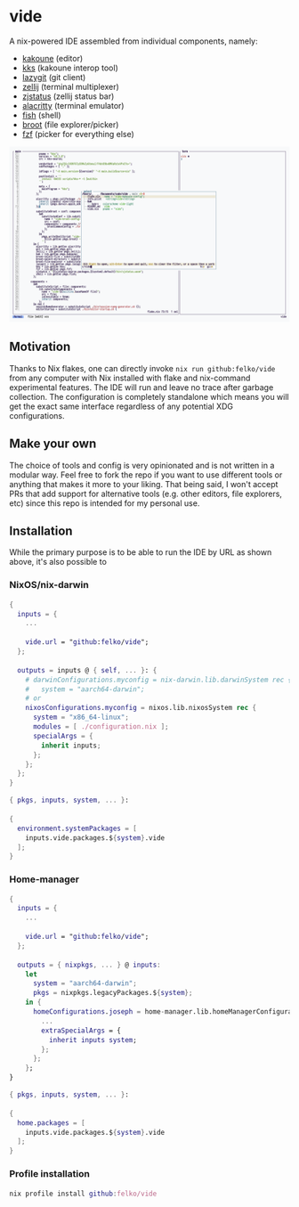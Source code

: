 vide
====

A nix-powered IDE assembled from individual components, namely:
- [kakoune](https://kakoune.org/) (editor)
- [kks](https://github.com/kkga/kks) (kakoune interop tool)
- [lazygit](https://github.com/jesseduffield/lazygit) (git client)
- [zellij](https://zellij.dev/) (terminal multiplexer)
- [zjstatus](https://github.com/dj95/zjstatus) (zellij status bar)
- [alacritty](https://alacritty.org) (terminal emulator)
- [fish](https://fishshell.com/) (shell)
- [broot](https://dystroy.org/broot/) (file explorer/picker)
- [fzf](https://github.com/junegunn/fzf) (picker for everything else)

![selecting a file by content search using broot](screenshots/editor.png)

## Motivation

Thanks to Nix flakes, one can directly invoke `nix run github:felko/vide` from any computer with Nix installed with flake and nix-command experimental features.
The IDE will run and leave no trace after garbage collection.
The configuration is completely standalone which means you will get the exact same interface regardless of any potential XDG configurations.

## Make your own

The choice of tools and config is very opinionated and is not written in a modular way.
Feel free to fork the repo if you want to use different tools or anything that makes it more to your liking.
That being said, I won't accept PRs that add support for alternative tools (e.g. other editors, file explorers, etc) since this repo is intended for my personal use.

## Installation

While the primary purpose is to be able to run the IDE by URL as shown above, it's also possible to

### NixOS/nix-darwin

```nix
{
  inputs = {
    ...

    vide.url = "github:felko/vide";
  };

  outputs = inputs @ { self, ... }: {
    # darwinConfigurations.myconfig = nix-darwin.lib.darwinSystem rec {
    #   system = "aarch64-darwin";
    # or
    nixosConfigurations.myconfig = nixos.lib.nixosSystem rec {
      system = "x86_64-linux";
      modules = [ ./configuration.nix ];
      specialArgs = {
        inherit inputs;
      };
    };
  };
}
```

```nix
{ pkgs, inputs, system, ... }:

{
  environment.systemPackages = [
    inputs.vide.packages.${system}.vide
  ];
}
```

### Home-manager


```nix
{
  inputs = {
    ...

    vide.url = "github:felko/vide";
  };

  outputs = { nixpkgs, ... } @ inputs:
    let
      system = "aarch64-darwin";
      pkgs = nixpkgs.legacyPackages.${system};
    in {
      homeConfigurations.joseph = home-manager.lib.homeManagerConfiguration {
        ...
        extraSpecialArgs = {
          inherit inputs system;
        };
      };
    };
}
```

```nix
{ pkgs, inputs, system, ... }:

{
  home.packages = [
    inputs.vide.packages.${system}.vide
  ];
}
```

### Profile installation

```nix
nix profile install github:felko/vide
```


